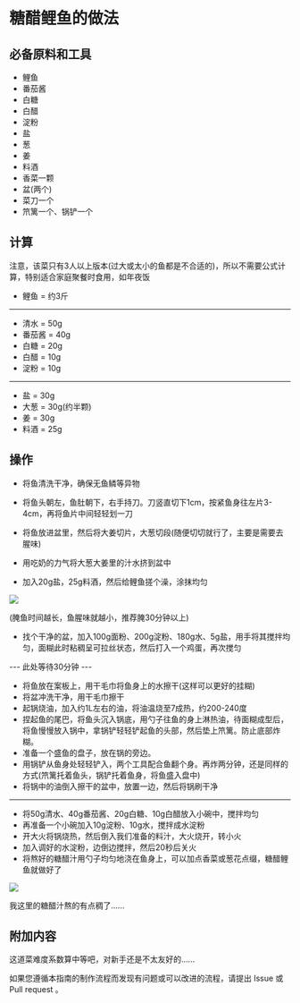 # 糖醋鲤鱼的做法

## 必备原料和工具

* 鲤鱼
* 番茄酱
* 白糖
* 白醋
* 淀粉
* 盐
* 葱
* 姜
* 料酒
* 香菜一颗
* 盆(两个)
* 菜刀一个
* 笊篱一个、锅铲一个

## 计算

注意，该菜只有3人以上版本(过大或太小的鱼都是不合适的)，所以不需要公式计算，特别适合家庭聚餐时食用，如年夜饭

* 鲤鱼 = 约3斤
---
* 清水 = 50g
* 番茄酱 = 40g
* 白糖 = 20g
* 白醋 = 10g
* 淀粉 = 10g
---
* 盐 = 30g
* 大葱 = 30g(约半颗)
* 姜 = 30g
* 料酒 = 25g

## 操作

* 将鱼清洗干净，确保无鱼鳞等异物

* 将鱼头朝左，鱼肚朝下，右手持刀。刀竖直切下1cm，按紧鱼身往左片3-4cm，再将鱼片中间轻轻划一刀
* 将鱼放进盆里，然后将大姜切片，大葱切段(随便切切就行了，主要是需要去腥味)
* 用吃奶的力气将大葱大姜里的汁水挤到盆中
* 加入20g盐，25g料酒，然后给鲤鱼搓个澡，涂抹均匀

![](./Images/糖醋鲤鱼/腌制.jpg)

(腌鱼时间越长，鱼腥味就越小，推荐腌30分钟以上)

* 找个干净的盆，加入100g面粉、200g淀粉、180g水、5g盐，用手将其搅拌均匀，面糊此时粘稠呈可拉丝状态，然后打入一个鸡蛋，再次搅匀

--- 此处等待30分钟 ---

* 将鱼放在案板上，用干毛巾将鱼身上的水擦干(这样可以更好的挂糊)
* 将盆冲洗干净，用干毛巾擦干
* 起锅烧油，加入约1L左右的油，将油温烧至7成热，约200-240度
* 捏起鱼的尾巴，将鱼头沉入锅底，用勺子往鱼的身上淋热油，待面糊成型后，将鱼慢慢放入锅中，拿锅铲轻轻铲起鱼的头部，然后垫上笊篱。防止底部炸糊。
* 准备一个盛鱼的盘子，放在锅的旁边。
* 用锅铲从鱼身处轻轻铲入，两个工具配合鱼翻个身。再炸两分钟，还是同样的方式(笊篱托着鱼头，锅铲托着鱼身，将鱼盛入盘中)
* 将锅中的油倒入擦干的盆中，放置一边，然后将锅刷干净

---

* 将50g清水、40g番茄酱、20g白糖、10g白醋放入小碗中，搅拌均匀
* 再准备一个小碗加入10g淀粉、10g水，搅拌成水淀粉
* 开大火将锅烧热，然后倒入我们准备的料汁，大火烧开，转小火
* 加入调好的水淀粉，边倒边搅拌，然后20秒后关火
* 将熬好的糖醋汁用勺子均匀地浇在鱼身上，可以加点香菜或葱花点缀，糖醋鲤鱼就做好了

![](./Images/糖醋鲤鱼/成品.jpg)

我这里的糖醋汁熬的有点稠了......

## 附加内容

这道菜难度系数算中等吧，对新手还是不太友好的......

如果您遵循本指南的制作流程而发现有问题或可以改进的流程，请提出 Issue 或 Pull request 。
